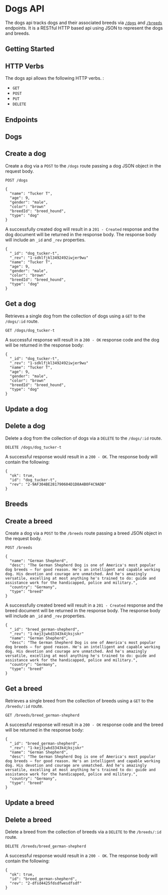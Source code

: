 # Dogs API

The dogs api tracks dogs and their associated breeds via [`/dogs`](#dogs) and [`/breeds`](#breeds) endpoints.  It is a RESTful HTTP based api using JSON to represent the dogs and breeds.

## Getting Started

## HTTP Verbs

The dogs api allows the following HTTP verbs. :

- `GET`
- `POST`
- `PUT`
- `DELETE`

## Endpoints

## Dogs

## Create a dog

Create a dog via a `POST` to the `/dogs` route passing a dog JSON object in the request body. 

```
POST /dogs

{
  "name": "Tucker T",
  "age": 9,
  "gender": "male",
  "color": "brown"
  "breedId": "breed_hound",
  "type": "dog"
}
```

A successfully created dog will result in a `201 - Created` response and the dog document will be returned in the response body.  The response body will include an `_id` and `_rev` properties.  

```
{
  "_id": "dog_tucker-t",
  "_rev": "1-sdklfjkl3492492iwjer9wu"
  "name": "Tucker T",
  "age": 9,
  "gender": "male",
  "color": "brown"
  "breedId": "breed_hound",
  "type": "dog"
}
```


## Get a dog  

Retrieves a single dog from the collection of dogs using a `GET` to the `/dogs/:id` route.

```
GET /dogs/dog_tucker-t
```

A successful response will result in a `200 - OK` response code and the dog will be returned in the response body:

```
{
  "_id": "dog_tucker-t",
  "_rev": "1-sdklfjkl3492492iwjer9wu"
  "name": "Tucker T",
  "age": 9,
  "gender": "male",
  "color": "brown"
  "breedId": "breed_hound",
  "type": "dog"
}
```

## Update a dog

## Delete a dog

Delete a dog from the collection of dogs via a `DELETE` to the `/dogs/:id` route. 

```
DELETE /dogs/dog_tucker-t
```

A successful response would result in a `200 - OK`.  The response body will contain the following:

```
{
  "ok": true,
  "id": "dog_tucker-t",
  "rev": "2-9AF304BE281790604D1D8A4B0F4C9ADB"
}
```






## Breeds

## Create a breed

Create a dog via a `POST` to the `/breeds` route passing a breed JSON object in the request body. 

```
POST /breeds

{
  "name": "German Shepherd",
  "desc": "The German Shepherd Dog is one of America's most popular dog breeds — for good reason. He's an intelligent and capable working dog. His devotion and courage are unmatched. And he's amazingly versatile, excelling at most anything he's trained to do: guide and assistance work for the handicapped, police and military.",
  "country": "Germany",
  "type": "breed"
}
```

A successfully created breed will result in a `201 - Created` response and the breed document will be returned in the response body.  The response body will include an `_id` and `_rev` properties.  

```
{
  "_id": "breed_german-shepherd",
  "_rev": "1-kej3jwkd3343k4jksjskr"
  "name": "German Shepherd",
  "desc": "The German Shepherd Dog is one of America's most popular dog breeds — for good reason. He's an intelligent and capable working dog. His devotion and courage are unmatched. And he's amazingly versatile, excelling at most anything he's trained to do: guide and assistance work for the handicapped, police and military.",
  "country": "Germany",
  "type": "breed"
}
```

## Get a breed  

Retrieves a single breed from the collection of breeds using a `GET` to the `/breeds/:id` route.

```
GET /breeds/breed_german-shepherd
```

A successful response will result in a `200 - OK` response code and the breed will be returned in the response body:

```
{
  "_id": "breed_german-shepherd",
  "_rev": "1-kej3jwkd3343k4jksjskr"
  "name": "German Shepherd",
  "desc": "The German Shepherd Dog is one of America's most popular dog breeds — for good reason. He's an intelligent and capable working dog. His devotion and courage are unmatched. And he's amazingly versatile, excelling at most anything he's trained to do: guide and assistance work for the handicapped, police and military.",
  "country": "Germany",
  "type": "breed"
}
```


## Update a breed


## Delete a breed

Delete a breed from the collection of breeds via a `DELETE` to the `/breeds/:id` route. 

```
DELETE /breeds/breed_german-shepherd
```

A successful response would result in a `200 - OK`.  The response body will contain the following:

```
{
  "ok": true,
  "id": "breed_german-shepherd",
  "rev": "2-dfsd4425fdsdfwesdfsdf"
}
```
